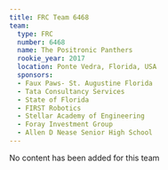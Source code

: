 ```yaml
---
title: FRC Team 6468
team:
  type: FRC
  number: 6468
  name: The Positronic Panthers
  rookie_year: 2017
  location: Ponte Vedra, Florida, USA
  sponsors:
  - Faux Paws- St. Augustine Florida
  - Tata Consultancy Services
  - State of Florida
  - FIRST Robotics
  - Stellar Academy of Engineering
  - Foray Investment Group
  - Allen D Nease Senior High School
---
```


No content has been added for this team